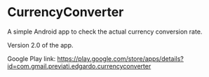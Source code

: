 # CurrencyConverter
A simple Android app to check the actual currency conversion rate.

Version 2.0 of the app.

Google Play link:
https://play.google.com/store/apps/details?id=com.gmail.previati.edgardo.currencyconverter
